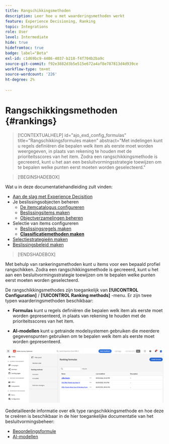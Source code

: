```yaml
---
title: Rangschikkingsmethoden
description: Leer hoe u met waarderingsmethoden werkt
feature: Experience Decisioning, Ranking
topic: Integrations
role: User
level: Intermediate
hide: true
hidefromtoc: true
badge: label="Beta"
exl-id: c1d69bc9-4486-4037-b218-f4f704b2ba9c
source-git-commit: f92e3882d3b5e515e672a4af8e787813d4d939ce
workflow-type: tm+mt
source-wordcount: '226'
ht-degree: 2%

---
```


# Rangschikkingsmethoden {#rankings}

>[!CONTEXTUALHELP]
>id="ajo_exd_config_formulas"
>title="Rangschikkingsformules maken"
>abstract="Met indelingen kunt u regels definiëren die bepalen welk item als eerste moet worden weergegeven, in plaats van rekening te houden met de prioriteitsscores van het item. Zodra een rangschikkingsmethode is gecreeerd, kunt u het aan een besluitvormingsstrategie toewijzen om te bepalen welke punten eerst moeten worden geselecteerd."

>[!BEGINSHADEBOX]

Wat u in deze documentatiehandleiding zult vinden:

* [Aan de slag met Experience Decisition](gs-experience-decisioning.md)
* Je beslissingsobjecten beheren
   * [De itemcatalogus configureren](catalogs.md)
   * [Beslissingsitems maken](items.md)
   * [Objectverzamelingen beheren](collections.md)
* Selectie van items configureren
   * [Beslissingsregels maken](rules.md)
   * **[Classificatiemethoden maken](ranking.md)**
* [Selectiestrategieën maken](selection-strategies.md)
* [Beslissingsbeleid maken](create-decision.md)

>[!ENDSHADEBOX]

Met behulp van rankeringsmethoden kunt u items voor een bepaald profiel rangschikken. Zodra een rangschikkingsmethode is gecreeerd, kunt u het aan een besluitvormingsstrategie toewijzen om te bepalen welke punten eerst moeten worden geselecteerd.

De rangschikkingsmethodes zijn toegankelijk van **[!UICONTROL Configuration]** / **[!UICONTROL Ranking methods]** -menu. Er zijn twee typen waarderingsmethoden beschikbaar:

* **Formulas** kunt u regels definiëren die bepalen welk item als eerste moet worden gepresenteerd, in plaats van rekening te houden met de prioriteitsscores van het item.

* **AI-modellen** kunt u getrainde modelsystemen gebruiken die meerdere gegevenspunten gebruiken om te bepalen welk item als eerste moet worden gepresenteerd.

![](assets/ranking-create.png)

Gedetailleerde informatie over elk type rangschikkingsmethode en hoe deze te creëren is beschikbaar in de hier toegankelijke documentatie van het besluitvormingsbeheer:

* [Beoordelingsformule](../offers/ranking/create-ranking-formulas.md)
* [AI-modellen](../offers/ranking/ai-models.md)
